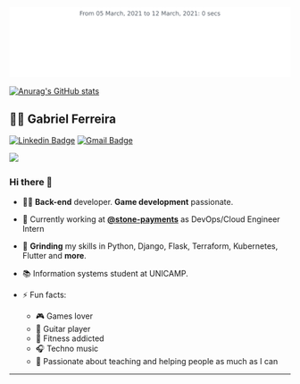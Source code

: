 <img src="https://github.com/Feggah/feggah/blob/master/images/stat.svg" alt="Text"/>

[![Anurag's GitHub stats](https://github-readme-stats.vercel.app/api?username=feggah&theme=radical&show_icons=true)](https://github.com/anuraghazra/github-readme-stats)


## :man_technologist: Gabriel Ferreira

[![Linkedin Badge](https://img.shields.io/badge/-LinkedIn-blue?style=flat-square&logo=Linkedin&logoColor=white&link=https://www.linkedin.com/in/ferreira070/)](https://www.linkedin.com/in/ferreira070/)
[![Gmail Badge](https://img.shields.io/badge/-Gmail-c14438?style=flat-square&logo=Gmail&logoColor=white&link=mailto:gabidferreira9@gmail.com)](mailto:gabidferreira9@gmail.com)

![](https://komarev.com/ghpvc/?username=feggah&color=blueviolet)




### Hi there 👋

- :man_technologist: **Back-end** developer. **Game development** passionate.
- :office: Currently working at **[@stone-payments](https://github.com/stone-payments)** as DevOps/Cloud Engineer Intern
- :milk_glass: **Grinding** my skills in Python, Django, Flask, Terraform, Kubernetes, Flutter and **more**.
- :books: Information systems student at UNICAMP.

- ⚡ Fun facts: 
  - :video_game: Games lover
  - :guitar: Guitar player
  - :muscle: Fitness addicted
  - :headphones: Techno music
  - :purple_heart: Passionate about teaching and helping people as much as I can

---
